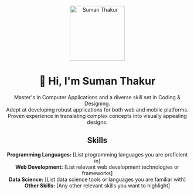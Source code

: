 <!-- Header Section -->
<p align="center">
  <img src="https://sumanual.vercel.app/static/media/me.a1baeb2361aa6da81aaf.jpg" alt="Suman Thakur" width="150"/>
</p>
<h1 align="center">👋 Hi, I'm Suman Thakur</h1>

<!-- About Me Section -->
<p align="center">
  Master's in Computer Applications and a diverse skill set in Coding & Designing.</br> 
  Adept at developing robust applications for both web and mobile platforms.</br> 
  Proven experience in translating complex concepts into visually appealing designs.
</p>

<!-- Skills Section -->
<h2 align="center">Skills</h2>

<p align="center">
  <b>Programming Languages:</b> [List programming languages you are proficient in]<br/>
  <b>Web Development:</b> [List relevant web development technologies or frameworks]<br/>
  <b>Data Science:</b> [List data science tools or languages you are familiar with]<br/>
  <b>Other Skills:</b> [Any other relevant skills you want to highlight]
</p>

<!-- Projects Section -->
